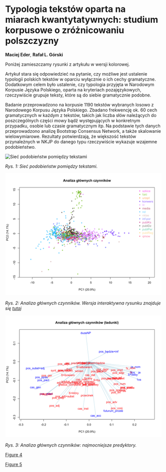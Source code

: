 
# Typologia tekstów oparta na miarach kwantytatywnych: studium korpusowe o zróżnicowaniu polszczyzny

**Maciej Eder**, **Rafał L. Górski**

Poniżej zamieszczamy rysunki z artykułu w wersji kolorowej.

Artykuł stara się odpowiedzieć na pytanie, czy możliwe jest ustalenie typologii polskich tekstów w oparciu wyłącznie o ich cechy gramatyczne. Dodatkowym celem było ustalenie, czy typologia przyjęta w Narodowym Korpusie Języka Polskiego, oparta na kryteriach pozajęzykowych, rzeczywiście grupuje teksty, które są  do siebie gramatycznie podobne.

Badanie przeprowadzono na korpusie 1190 tekstów wybranych losowo z Narodowego Korpusu Języka Polskiego. Zbadano frekwencję ok. 60 cech gramatycznych w każdym z tekstów, takich jak liczba słów należących do poszczególnych części mowy bądź występujących w konkretnym przypadku, osobie lub czasie gramatycznym itp. Na podstawie  tych danych przeprowadzono analizę Bootstrap Consensus Network, a także skalowanie wielowymiarowe. Rezultaty potwierdzają, że większość tekstów przynależnych w NKJP do danego typu rzeczywiście wykazuje wzajemne podobieństwo.

![Sieć podobieństw pomiędzy tekstami](img/Rys_1.png)

_Rys. 1: Sieć podobieństw pomiędzy tekstami._



![Analiza głównych czynników.](img/Rys_2.png)

_Rys. 2: Analiza głównych czynników. Wersja interaktywna rysunku znajduje się [tutaj](https://computationalstylistics.github.io/typology_of_texts/rys_2.html)_ 





![Analiza głównych czynników: najmocniejsze predyktory.](img/Rys_3.png)

_Rys. 3: Analiza głównych czynników: najmocniejsze predyktory._





[Figure 4](https://computationalstylistics.github.io/typology_of_texts/rys_4.html)

[Figure 5](https://computationalstylistics.github.io/typology_of_texts/rys_5.html)

